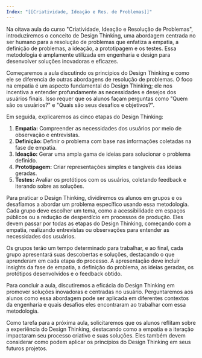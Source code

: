 ```yaml
---
Index: "[[Criatividade, Ideação e Res. de Problemas]]"
---
```

Na oitava aula do curso "Criatividade, Ideação e Resolução de Problemas", introduziremos o conceito de Design Thinking, uma abordagem centrada no ser humano para a resolução de problemas que enfatiza a empatia, a definição de problemas, a ideação, a prototipagem e os testes. Essa metodologia é amplamente utilizada em engenharia e design para desenvolver soluções inovadoras e eficazes.

Começaremos a aula discutindo os princípios do Design Thinking e como ele se diferencia de outras abordagens de resolução de problemas. O foco na empatia é um aspecto fundamental do Design Thinking; ele nos incentiva a entender profundamente as necessidades e desejos dos usuários finais. Isso requer que os alunos façam perguntas como "Quem são os usuários?" e "Quais são seus desafios e objetivos?".

Em seguida, explicaremos as cinco etapas do Design Thinking:

1. **Empatia:** Compreender as necessidades dos usuários por meio de observação e entrevistas.
2. **Definição:** Definir o problema com base nas informações coletadas na fase de empatia.
3. **Ideação:** Gerar uma ampla gama de ideias para solucionar o problema definido.
4. **Prototipagem:** Criar representações simples e tangíveis das ideias geradas.
5. **Testes:** Avaliar os protótipos com os usuários, coletando feedback e iterando sobre as soluções.

Para praticar o Design Thinking, dividiremos os alunos em grupos e os desafiamos a abordar um problema específico usando essa metodologia. Cada grupo deve escolher um tema, como a acessibilidade em espaços públicos ou a redução de desperdício em processos de produção. Eles devem passar por todas as etapas do Design Thinking, começando com a empatia, realizando entrevistas ou observações para entender as necessidades dos usuários.

Os grupos terão um tempo determinado para trabalhar, e ao final, cada grupo apresentará suas descobertas e soluções, destacando o que aprenderam em cada etapa do processo. A apresentação deve incluir insights da fase de empatia, a definição do problema, as ideias geradas, os protótipos desenvolvidos e o feedback obtido.

Para concluir a aula, discutiremos a eficácia do Design Thinking em promover soluções inovadoras e centradas no usuário. Perguntaremos aos alunos como essa abordagem pode ser aplicada em diferentes contextos da engenharia e quais desafios eles encontraram ao trabalhar com essa metodologia.

Como tarefa para a próxima aula, solicitaremos que os alunos reflitam sobre a experiência do Design Thinking, destacando como a empatia e a iteração impactaram seu processo criativo e suas soluções. Eles também devem considerar como podem aplicar os princípios do Design Thinking em seus futuros projetos.